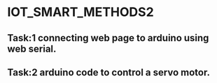 # IOT_SMART_METHODS2

## Task:1 connecting web page to arduino using web serial.



## Task:2 arduino code to control a servo motor.
